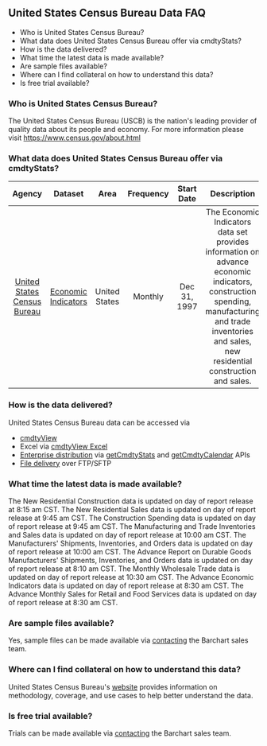 ## United States Census Bureau Data FAQ
* Who is United States Census Bureau?
* What data does United States Census Bureau offer via cmdtyStats?
* How is the data delivered?
* What time the latest data is made available?
* Are sample files available?
* Where can I find collateral on how to understand this data?
* Is free trial available?

### Who is United States Census Bureau?
The United States Census Bureau (USCB) is the nation's leading provider of quality data about its people and economy. For more information please visit https://www.census.gov/about.html

### What data does United States Census Bureau offer via cmdtyStats?
|Agency                            | Dataset    | Area | Frequency | Start Date | Description |
| :---------------------: | :----------: | :----------: | :----------: | :----------: | :----------: | 
| [United States Census Bureau](https://www.barchart.com/cmdty/data/fundamental/explore/USCB) | [Economic Indicators](https://www.barchart.com/cmdty/data/fundamental/explore/USCB/ECONIND) | United States | Monthly | Dec 31, 1997 | The Economic Indicators data set provides information on advance economic indicators, construction spending, manufacturing and trade inventories and sales, new residential construction and sales. |

### How is the data delivered?
United States Census Bureau data can be accessed via
* [cmdtyView](https://www.barchart.com/cmdty/trading/cmdtyview)
* Excel via [cmdtyView Excel](https://www.barchart.com/cmdty/trading/cmdtyview-excel)
* [Enterprise distribution](https://www.barchart.com/cmdty/contact) via [getCmdtyStats](https://www.barchart.com/ondemand/api/getCmdtyStats) and [getCmdtyCalendar](https://www.barchart.com/ondemand/api/getCmdtyCalendar) APIs
* [File delivery](https://www.barchart.com/cmdty/contact) over FTP/SFTP

### What time the latest data is made available?
The New Residential Construction data is updated on day of report release at 8:15 am CST. The New Residential Sales data is updated on day of report release at 9:45 am CST. The Construction Spending data is updated on day of report release at 9:45 am CST. The Manufacturing and Trade Inventories and Sales data is updated on day of report release at 10:00 am CST. The Manufacturers' Shipments, Inventories, and Orders data is updated on day of report release at 10:00 am CST. The Advance Report on Durable Goods Manufacturers' Shipments, Inventories, and Orders data is updated on day of report release at 8:10 am CST. The Monthly Wholesale Trade data is updated on day of report release at 10:30 am CST. The Advance Economic Indicators data is updated on day of report release at 8:30 am CST. The Advance Monthly Sales for Retail and Food Services data is updated on day of report release at 8:30 am CST.

### Are sample files available?
Yes, sample files can be made available via [contacting](https://www.barchart.com/cmdty/contact) the Barchart sales team.

### Where can I find collateral on how to understand this data?
United States Census Bureau's [website](https://www.census.gov/) provides information on methodology, coverage, and use cases to help better understand the data.

### Is free trial available?
Trials can be made available via [contacting](https://www.barchart.com/cmdty/contact) the Barchart sales team.
